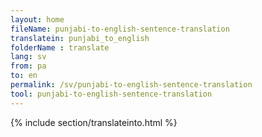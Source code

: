 ```yaml
---
layout: home
fileName: punjabi-to-english-sentence-translation
translatein: punjabi_to_english
folderName : translate
lang: sv
from: pa
to: en
permalink: /sv/punjabi-to-english-sentence-translation
tool: punjabi-to-english-sentence-translation
---
```

{% include section/translateinto.html %}